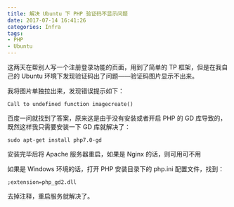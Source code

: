 ```yaml
---
title: 解决 Ubuntu 下 PHP 验证码不显示问题
date: 2017-07-14 16:41:26
categories: Infra
tags:
- PHP
- Ubuntu
---
```

这两天在帮别人写一个注册登录功能的页面，用到了简单的 TP 框架，但是在我自己的 Ubuntu 环境下发现验证码出了问题——验证码图片显示不出来。

我将图片单独拉出来，发现错误提示如下：
```
Call to undefined function imagecreate()
```
百度一问就找到了答案，原来这是由于没有安装或者开启 PHP 的 GD 库导致的，既然这样我只需要安装一下 GD 库就解决了：
```
sudo apt-get install php7.0-gd
```
安装完毕后将 Apache 服务器重启，如果是 Nginx 的话，则可用可不用

如果是 Windows 环境的话，打开 PHP 安装目录下的 php.ini 配置文件，找到：
```
;extension=php_gd2.dll
```
去掉注释，重启服务就解决了。

